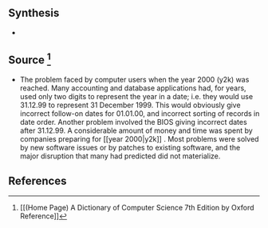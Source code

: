 ## Synthesis
- 
## Source [^1]
- The problem faced by computer users when the year 2000 (y2k) was reached. Many accounting and database applications had, for years, used only two digits to represent the year in a date; i.e. they would use 31.12.99 to represent 31 December 1999. This would obviously give incorrect follow-on dates for 01.01.00, and incorrect sorting of records in date order. Another problem involved the BIOS giving incorrect dates after 31.12.99. A considerable amount of money and time was spent by companies preparing for [[year 2000|y2k]] . Most problems were solved by new software issues or by patches to existing software, and the major disruption that many had predicted did not materialize.
## References

[^1]: [[(Home Page) A Dictionary of Computer Science 7th Edition by Oxford Reference]]